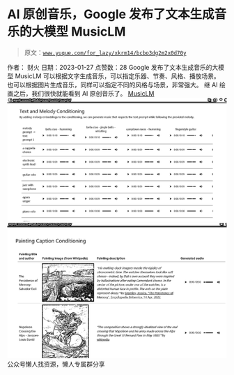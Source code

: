 # AI 原创音乐，Google 发布了文本生成音乐的大模型 MusicLM

> 原文：[`www.yuque.com/for_lazy/xkrm14/bcbo3dg2m2x0d70y`](https://www.yuque.com/for_lazy/xkrm14/bcbo3dg2m2x0d70y)

<ne-p id="u87aba634" data-lake-id="u87aba634"><ne-text id="ub95ef553">作者： 财火</ne-text></ne-p> <ne-p id="u44c46433" data-lake-id="u44c46433"><ne-text id="u2fa80b9c">日期：2023-01-27</ne-text></ne-p> <ne-p id="ucad7f57b" data-lake-id="ucad7f57b"><ne-text id="uaedd61a4">点赞数：</ne-text><ne-text id="ub6494dfa" ne-bold="true">28</ne-text></ne-p> <ne-hole id="u73f78118" data-lake-id="u73f78118"><ne-card data-card-name="hr" data-card-type="block" id="prhOv" data-event-boundary="card"><ne-p id="uafe04f03" data-lake-id="uafe04f03"><ne-text id="u0ef7d0d3">Google 发布了文本生成音乐的大模型 MusicLM 可以根据文字生成音乐，可以指定乐器、节奏、风格、播放场景。</ne-text> <ne-text id="u696d7ed6">也可以根据图片生成音乐，同样可以指定不同的风格与场景，非常强大。 继 AI 绘画之后，我们很快就能看到 AI 原创音乐了。</ne-text> [<ne-text id="ubade01a4">MusicLM</ne-text>](https://google-research.github.io/seanet/musiclm/examples/)</ne-p> <ne-p id="u7381546e" data-lake-id="u7381546e"><ne-card data-card-name="image" data-card-type="inline" id="dy8gs" data-event-boundary="card">![](img/cb3130ac6db2985e5127678f2dc59313.png)</ne-card></ne-p> <ne-p id="uf50b53c9" data-lake-id="uf50b53c9"><ne-card data-card-name="image" data-card-type="inline" id="g5wNX" data-event-boundary="card">![](img/2f8750d6c0fb86e8234dfebcbbeb4578.png)</ne-card></ne-p> <ne-hole id="u0b6be908" data-lake-id="u0b6be908"><ne-card data-card-name="hr" data-card-type="block" id="gQ1xn" data-event-boundary="card"><ne-p id="ua24c4627" data-lake-id="ua24c4627"><ne-text id="ucf68cdfb">公众号懒人找资源，懒人专属群分享</ne-text></ne-p></ne-card></ne-hole></ne-card></ne-hole>